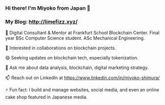 ### Hi there! I'm Miyoko from Japan 👋
### My Blog: http://limefizz.xyz/

🔭 Digital Consultant & Mentor at Frankfurt School Blockchain Center. Final year BSc Computer Science student. ASc Mechanical Engineering.

👯 Interested in collaborations on blockchain projects. 

😄 Seeking updates on blockchain tech, especially tokenization.

💬 Ask me about data analysis, blockchain, digital marketing strategy.

📫 Reach out on LinkedIn at https://www.linkedin.com/in/miyoko-shimura/

⚡ Fun fact: I build and manage websites, social media, and even an online cake shop featured in Japanese media.
